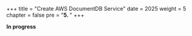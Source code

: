 +++
title = "Create AWS DocumentDB Service"
date = 2025
weight = 5
chapter = false
pre = "<b>5. </b>"
+++

**In progress**